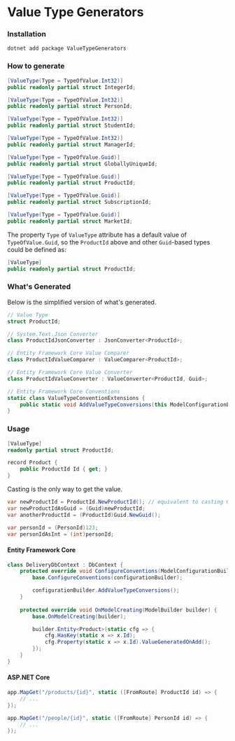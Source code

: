 # Value Type Generators

### Installation

```shell
dotnet add package ValueTypeGenerators
```

### How to generate

```csharp
[ValueType(Type = TypeOfValue.Int32)]
public readonly partial struct IntegerId;

[ValueType(Type = TypeOfValue.Int32)]
public readonly partial struct PersonId;

[ValueType(Type = TypeOfValue.Int32)]
public readonly partial struct StudentId;

[ValueType(Type = TypeOfValue.Int32)]
public readonly partial struct ManagerId;

[ValueType(Type = TypeOfValue.Guid)]
public readonly partial struct GloballyUniqueId;

[ValueType(Type = TypeOfValue.Guid)]
public readonly partial struct ProductId;

[ValueType(Type = TypeOfValue.Guid)]
public readonly partial struct SubscriptionId;

[ValueType(Type = TypeOfValue.Guid)]
public readonly partial struct MarketId;
```

The property `Type` of `ValueType` attribute has a default value of `TypeOfValue.Guid`,
so the `ProductId` above and other `Guid`-based types could be defined as:

```csharp
[ValueType]
public readonly partial struct ProductId;
```

### What's Generated

Below is the simplified version of what's generated.

```csharp
// Value Type
struct ProductId;

// System.Text.Json Converter
class ProductIdJsonConverter : JsonConverter<ProductId>;

// Entity Framework Core Value Comparer
class ProductIdValueComparer : ValueComparer<ProductId>;

// Entity Framework Core Value Converter
class ProductIdValueConverter : ValueConverter<ProductId, Guid>;

// Entity Framework Core Conventions
static class ValueTypeConventionExtensions {
    public static void AddValueTypeConversions(this ModelConfigurationBuilder config);
}
```

### Usage

```csharp
[ValueType]
readonly partial struct ProductId;

record Product {
    public ProductId Id { get; }
}
```

Casting is the only way to get the value.

```csharp
var newProductId = ProductId.NewProductId(); // equivalent to casting Guid.NewGuid() to ProductId
var newProductIdAsGuid = (Guid)newProductId;
var anotherProductId = (ProductId)Guid.NewGuid();

var personId = (PersonId)123;
var personIdAsInt = (int)personId;
```

#### Entity Framework Core
```csharp
class DeliveryDbContext : DbContext {
    protected override void ConfigureConventions(ModelConfigurationBuilder configurationBuilder) {
        base.ConfigureConventions(configurationBuilder);

        configurationBuilder.AddValueTypeConversions();
    }
    
    protected override void OnModelCreating(ModelBuilder builder) {
        base.OnModelCreating(builder);

        builder.Entity<Product>(static cfg => {
            cfg.HasKey(static x => x.Id);
            cfg.Property(static x => x.Id).ValueGeneratedOnAdd();
        });
    }
}
```

#### ASP.NET Core
```csharp
app.MapGet("/products/{id}", static ([FromRoute] ProductId id) => {
    // ...
});

app.MapGet("/people/{id}", static ([FromRoute] PersonId id) => {
    // ...
});
```